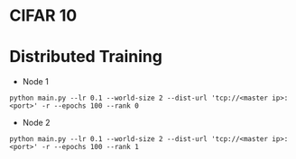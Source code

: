 # CIFAR 10


# Distributed Training

* Node 1
``` 
python main.py --lr 0.1 --world-size 2 --dist-url 'tcp://<master ip>:<port>' -r --epochs 100 --rank 0
```

* Node 2 
``` 
python main.py --lr 0.1 --world-size 2 --dist-url 'tcp://<master ip>:<port>' -r --epochs 100 --rank 1
```
